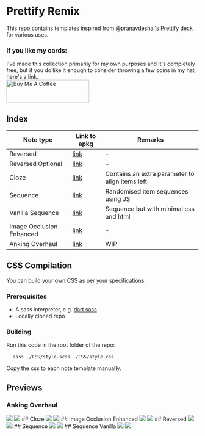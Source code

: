 # Prettify Remix

This repo contains templates inspired from [@pranavdeshai's](https://github.com/pranavdeshai) [Prettify](https://github.com/pranavdeshai/anki-prettify) deck for various uses.

### If you like my cards:
I've made this collection primarily for my own purposes and it's completely free, but if you do like it enough to consider throwing a few coins in my hat, here's a link.<br>
<a href="https://www.buymeacoffee.com/anubisnekhet" target="_blank"><img src="https://cdn.buymeacoffee.com/buttons/v2/default-yellow.png" alt="Buy Me A Coffee" style="height: 60px !important;width: 217px !important;" ></a>

## Index

| Note type | Link to apkg | Remarks |
| --------- | ------------ | ------- | 
| Reversed | [link](https://github.com/AnubisNekhet/PrettifyRemix/blob/main/Note-HTML/Reversed/Reversed.apkg) | - |
| Reversed Optional | [link](https://github.com/AnubisNekhet/PrettifyRemix/blob/main/Note-HTML/Reversed-Optional/Reversed-Optional.apkg) | - |
| Cloze | [link](https://github.com/AnubisNekhet/PrettifyRemix/blob/main/Note-HTML/Cloze/Cloze.apkg) | Contains an extra parameter to align items left |
| Sequence | [link](https://github.com/AnubisNekhet/PrettifyRemix/blob/main/Note-HTML/Sequence/Sequence.apkg) | Randomised item sequences using JS |
| Vanilla Sequence | [link](https://github.com/AnubisNekhet/PrettifyRemix/blob/main/Note-HTML/Sequence-Vanilla/Sequence-Vanilla.apkg) | Sequence but with minimal css and html |
| Image Occlusion Enhanced | [link](https://github.com/AnubisNekhet/PrettifyRemix/blob/main/Note-HTML/ImageOcclusionEnhanced/ImageOcclusionEnhanced.apkg) | - |
| Anking Overhaul | [link](https://github.com/AnubisNekhet/PrettifyRemix/blob/main/Note-HTML/AnkingOverhaul/AnkingOverhaul.apkg) | WIP |

## CSS Compilation

You can build your own CSS as per your specifications.

### Prerequisites

- A sass interpreter, e.g. [dart sass](https://github.com/sass/dart-sass)
- Locally cloned repo

### Building

Run this code in the root folder of the repo:

<pre>
  <code>sass ./CSS/style.scss ./CSS/style.css</code>
</pre>

Copy the css to each note template manually.

## Previews
### Anking Overhaul
<img src="https://raw.githubusercontent.com/AnubisNekhet/PrettifyRemix/main/Assets/AnkingOverhaul-f.png" style="margin-left: auto; margin-right: auto;">
<img src="https://raw.githubusercontent.com/AnubisNekhet/PrettifyRemix/main/Assets/AnkingOverhaul-b.png" style="margin-left: auto; margin-right: auto;">
## Cloze
<img src="https://raw.githubusercontent.com/AnubisNekhet/PrettifyRemix/main/Assets/Cloze-f.png" style="margin-left: auto; margin-right: auto;">
<img src="https://raw.githubusercontent.com/AnubisNekhet/PrettifyRemix/main/Assets/Cloze-b.png" style="margin-left: auto; margin-right: auto;">
## Image Occlusion Enhanced
<img src="https://raw.githubusercontent.com/AnubisNekhet/PrettifyRemix/main/Assets/ImageOcclusionEnhanced-f.png" style="margin-left: auto; margin-right: auto;">
<img src="https://raw.githubusercontent.com/AnubisNekhet/PrettifyRemix/main/Assets/ImageOcclusionEnhanced-b.png" style="margin-left: auto; margin-right: auto;">
## Reversed
<img src="https://raw.githubusercontent.com/AnubisNekhet/PrettifyRemix/main/Assets/Reversed-f.png" style="margin-left: auto; margin-right: auto;">
<img src="https://raw.githubusercontent.com/AnubisNekhet/PrettifyRemix/main/Assets/Reversed-b.png" style="margin-left: auto; margin-right: auto;">
## Sequence
<img src="https://raw.githubusercontent.com/AnubisNekhet/PrettifyRemix/main/Assets/Sequence-f.png" style="margin-left: auto; margin-right: auto;">
<img src="https://raw.githubusercontent.com/AnubisNekhet/PrettifyRemix/main/Assets/Sequence-b.png" style="margin-left: auto; margin-right: auto;">
## Sequence Vanilla
<img src="https://raw.githubusercontent.com/AnubisNekhet/PrettifyRemix/main/Assets/Sequence-Vanilla-f.png" style="margin-left: auto; margin-right: auto;">
<img src="https://raw.githubusercontent.com/AnubisNekhet/PrettifyRemix/main/Assets/Sequence-Vanilla-b.png" style="margin-left: auto; margin-right: auto;">
